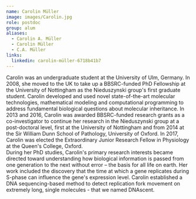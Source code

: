 ```yaml
---
name: Carolin Müller
image: images/Carolin.jpg
role: postdoc
group: alum
aliases:
  - Carolin A. Müller
  - Carolin Müller
  - C.A. Müller
links:
  linkedin: carolin-müller-6718b41b7
---
```


Carolin was an undergraduate student at the University of Ulm, Germany. In 2008, she moved to the UK to take up a BBSRC-funded PhD Fellowship at the University of Nottingham as the Nieduszynski group's first graduate student. Carolin developed and used novel state-of-the-art molecular technologies, mathematical modeling and computational programming to address fundamental biological questions about molecular inheritance. In 2013 and 2016, Carolin was awarded BBSRC-funded research grants as a co-investigator to continue her research in the Nieduszynski group at a post-doctoral level, first at the University of Nottingham and from 2014 at the Sir William Dunn School of Pathology, University of Oxford. In 2017, Carolin was elected the Extraordinary Junior Research Fellow in Physiology at the Queen's College, Oxford.  
During her PhD studies, Carolin's primary research interests became directed toward understanding how biological information is passed from one generation to the next without error – the basis for all life on earth. Her  work included the discovery that the time at which a gene replicates during S-phase can influence the gene's expression level. Carolin established a DNA sequencing-based method to detect replication fork movement on extremely long, single molecules - that we named DNAscent.
